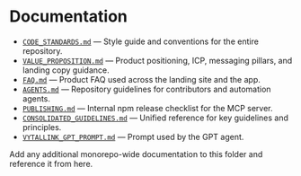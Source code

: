 # Documentation

- [`CODE_STANDARDS.md`](CODE_STANDARDS.md) — Style guide and conventions for the entire repository.
- [`VALUE_PROPOSITION.md`](VALUE_PROPOSITION.md) — Product positioning, ICP, messaging pillars, and landing copy guidance.
- [`FAQ.md`](FAQ.md) — Product FAQ used across the landing site and the app.
- [`AGENTS.md`](../AGENTS.md) — Repository guidelines for contributors and automation agents.
- [`PUBLISHING.md`](../mcp-server/PUBLISHING.md) — Internal npm release checklist for the MCP server.
- [`CONSOLIDATED_GUIDELINES.md`](CONSOLIDATED_GUIDELINES.md) — Unified reference for key guidelines and principles.
- [`VYTALLINK_GPT_PROMPT.md`](vytalLink_gpt_prompt.md) — Prompt used by the GPT agent.

Add any additional monorepo-wide documentation to this folder and reference it from here.
